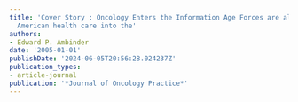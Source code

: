 ```yaml
---
title: 'Cover Story : Oncology Enters the Information Age Forces are aligning to shift
  American health care into the'
authors:
- Edward P. Ambinder
date: '2005-01-01'
publishDate: '2024-06-05T20:56:28.024237Z'
publication_types:
- article-journal
publication: '*Journal of Oncology Practice*'
---
```

